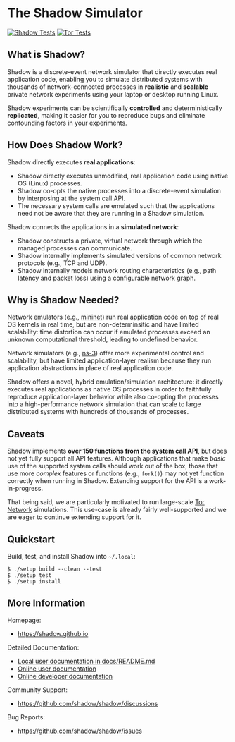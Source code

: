# The Shadow Simulator

[![Shadow Tests](https://github.com/shadow/shadow/actions/workflows/run_tests.yml/badge.svg?branch=main&event=push)](https://github.com/shadow/shadow/actions/workflows/run_tests.yml?query=branch:main+event:push)
[![Tor Tests](https://github.com/shadow/shadow/actions/workflows/run_tor.yml/badge.svg?branch=main&event=push)](https://github.com/shadow/shadow/actions/workflows/run_tor.yml?query=branch:main+event:push)

## What is Shadow?

Shadow is a discrete-event network simulator that directly executes real
application code, enabling you to simulate distributed systems with thousands of
network-connected processes in **realistic** and **scalable** private network
experiments using your laptop or desktop running Linux.

Shadow experiments can be scientifically **controlled** and deterministically
**replicated**, making it easier for you to reproduce bugs and eliminate
confounding factors in your experiments.

## How Does Shadow Work?

Shadow directly executes **real applications**:

- Shadow directly executes unmodified, real application code using native OS
  (Linux) processes.
- Shadow co-opts the native processes into a discrete-event simulation by
  interposing at the system call API.
- The necessary system calls are emulated such that the applications need not
  be aware that they are running in a Shadow simulation.

Shadow connects the applications in a **simulated network**:

- Shadow constructs a private, virtual network through which the managed
  processes can communicate.
- Shadow internally implements simulated versions of common network protocols
  (e.g., TCP and UDP).
- Shadow internally models network routing characteristics (e.g., path latency
  and packet loss) using a configurable network graph.

## Why is Shadow Needed?

Network emulators (e.g., [mininet](http://mininet.org)) run real application
code on top of real OS kernels in real time, but are non-determinsitic and have
limited scalability: time distortion can occur if emulated processes exceed an
unknown computational threshold, leading to undefined behavior.

Network simulators (e.g., [ns-3](https://www.nsnam.org)) offer more experimental
control and scalability, but have limited application-layer realism because they
run application abstractions in place of real application code.

Shadow offers a novel, hybrid emulation/simulation architecture: it directly
executes real applications as native OS processes in order to faithfully
reproduce application-layer behavior while also co-opting the processes into a
high-performance network simulation that can scale to large distributed systems
with hundreds of thousands of processes.

## Caveats

Shadow implements **over 150 functions from the system call API**, but does not
yet fully support all API features. Although applications that make _basic_ use
of the supported system calls should work out of the box, those that use more
_complex_ features or functions (e.g., `fork()`) may not yet function correctly
when running in Shadow. Extending support for the API is a work-in-progress.

That being said, we are particularly motivated to run large-scale [Tor
Network](https://www.torproject.org) simulations. This use-case is already
fairly well-supported and we are eager to continue extending support for it.

## Quickstart

Build, test, and install Shadow into `~/.local`:
```
$ ./setup build --clean --test
$ ./setup test
$ ./setup install
```

## More Information

Homepage:
  + https://shadow.github.io

Detailed Documentation:
  + [Local user documentation in docs/README.md](docs/README.md)
  + [Online user documentation](https://shadow.github.io/docs/guide)
  + [Online developer documentation](https://shadow.github.io/docs/rust)

Community Support:
  + https://github.com/shadow/shadow/discussions

Bug Reports:
  + https://github.com/shadow/shadow/issues
